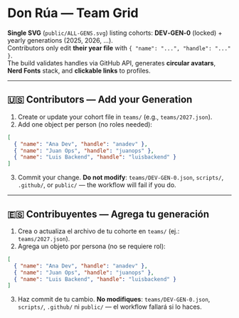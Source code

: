 # Don Rúa — Team Grid
**Single SVG** (`public/ALL-GENS.svg`) listing cohorts: **DEV‑GEN‑0** (locked) + yearly generations (2025, 2026, …).  
Contributors only edit **their year file** with `{ "name": "...", "handle": "..." }`.  
The build validates handles via GitHub API, generates **circular avatars**, **Nerd Fonts** stack, and **clickable links** to profiles.

---

## 🇺🇸 Contributors — Add your Generation
1) Create or update your cohort file in `teams/` (e.g., `teams/2027.json`).  
2) Add one object per person (no roles needed):  
```json
[
  { "name": "Ana Dev", "handle": "anadev" },
  { "name": "Juan Ops", "handle": "juanops" },
  { "name": "Luis Backend", "handle": "luisbackend" }
]
```
3) Commit your change. **Do not modify**: `teams/DEV-GEN-0.json`, `scripts/`, `.github/`, or `public/` — the workflow will fail if you do.

---

## 🇪🇸 Contribuyentes — Agrega tu generación
1) Crea o actualiza el archivo de tu cohorte en `teams/` (ej.: `teams/2027.json`).  
2) Agrega un objeto por persona (no se requiere rol):  
```json
[
  { "name": "Ana Dev", "handle": "anadev" },
  { "name": "Juan Ops", "handle": "juanops" },
  { "name": "Luis Backend", "handle": "luisbackend" }
]
```
3) Haz commit de tu cambio. **No modifiques**: `teams/DEV-GEN-0.json`, `scripts/`, `.github/` ni `public/` — el workflow fallará si lo haces.
